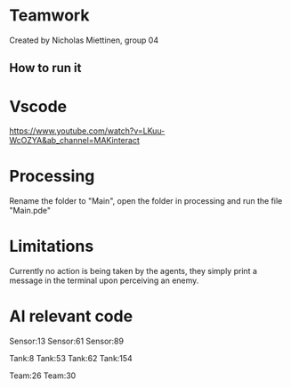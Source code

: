 # Teamwork

Created by Nicholas Miettinen, group 04

## How to run it

# Vscode

https://www.youtube.com/watch?v=LKuu-WcOZYA&ab_channel=MAKinteract

# Processing

Rename the folder to "Main", open the folder in processing and run the file "Main.pde"

# Limitations

Currently no action is being taken by the agents, they simply print a message in the terminal upon perceiving an enemy.

# AI relevant code

Sensor:13
Sensor:61
Sensor:89

Tank:8
Tank:53
Tank:62
Tank:154

Team:26
Team:30


